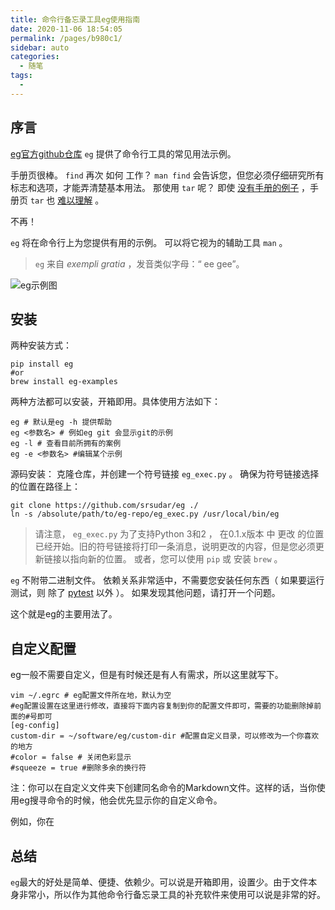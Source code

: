 ```yaml
---
title: 命令行备忘录工具eg使用指南
date: 2020-11-06 18:54:05
permalink: /pages/b980c1/
sidebar: auto
categories:
  - 随笔
tags:
  - 
---
```

## 序言

[eg官方github仓库](https://github.com/srsudar/eg)
`eg` 提供了命令行工具的常见用法示例。

手册页很棒。 `find` 再次 如何 工作？ `man find` 会告诉您，但您必须仔细研究所有标志和选项，才能弄清楚基本用法。 那使用 `tar` 呢？ 即使 [没有手册的例子](http://xkcd.com/1168/) ，手册页 `tar` 也 [难以理解](http://xkcd.com/1168/) 。

不再！

`eg` 将在命令行上为您提供有用的示例。 可以将它视为的辅助工具 `man` 。

> `eg` 来自 *exempli gratia* ，发音类似字母：“ ee gee”。

![eg示例图](https://github.com/srsudar/eg/raw/master/eg-demo.gif)

<!-- more -->

## 安装

两种安装方式：
```shell
pip install eg 
#or
brew install eg-examples
```

两种方法都可以安装，开箱即用。具体使用方法如下：
```shell
eg # 默认是eg -h 提供帮助
eg <参数名> # 例如eg git 会显示git的示例
eg -l # 查看目前所拥有的案例
eg -e <参数名> #编辑某个示例
```

源码安装：
克隆仓库，并创建一个符号链接 `eg_exec.py` 。 确保为符号链接选择的位置在路径上：

```shell
git clone https://github.com/srsudar/eg ./
ln -s /absolute/path/to/eg-repo/eg_exec.py /usr/local/bin/eg
```

> 请注意， `eg_exec.py` 为了支持Python 3和2 ， 在0.1.x版本 中 更改 的位置 已经开始。旧的符号链接将打印一条消息，说明更改的内容，但是您必须更新链接以指向新的位置。 或者，您可以使用 `pip` 或 安装 `brew` 。

`eg` 不附带二进制文件。 依赖关系非常适中，不需要您安装任何东西（ 如果要运行测试，则 除了 [pytest](https://docs.pytest.org) 以外 ）。 如果发现其他问题，请打开一个问题。

这个就是eg的主要用法了。

## 自定义配置

eg一般不需要自定义，但是有时候还是有人有需求，所以这里就写下。

```shell    
vim ~/.egrc # eg配置文件所在地，默认为空
#eg配置设置在这里进行修改，直接将下面内容复制到你的配置文件即可，需要的功能删除掉前面的#号即可
[eg-config]
custom-dir = ~/software/eg/custom-dir #配置自定义目录，可以修改为一个你喜欢的地方
#color = false # 关闭色彩显示
#squeeze = true #删除多余的换行符
```

注：你可以在自定义文件夹下创建同名命令的Markdown文件。这样的话，当你使用eg搜寻命令的时候，他会优先显示你的自定义命令。

例如，你在

## 总结
`eg`最大的好处是简单、便捷、依赖少。可以说是开箱即用，设置少。由于文件本身非常小，所以作为其他命令行备忘录工具的补充软件来使用可以说是非常的好。

